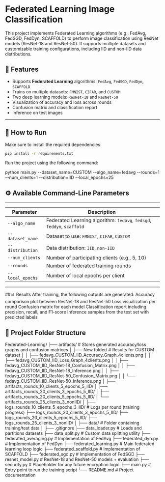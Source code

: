 # Federated Learning Image Classification

This project implements Federated Learning algorithms (e.g., FedAvg, FedSGD, FedDyn, SCAFFOLD) to perform image classification using ResNet models (ResNet-18 and ResNet-50). It supports multiple datasets and customizable training configurations, including IID and non-IID data distributions.

## 📌 Features

- Supports **Federated Learning** algorithms: `FedAvg`, `FedSGD`, `FedDyn`, `SCAFFOLD`
- Trains on multiple datasets: `FMNIST`, `CIFAR`, and `CUSTOM`
- Two deep learning models: `ResNet-18` and `ResNet-50`
- Visualization of accuracy and loss across rounds
- Confusion matrix and classification report
- Inference on test images

---

## 🚀 How to Run

Make sure to install the required dependencies:

```bash
pip install -r requirements.txt

```
Run the project using the following command:

python main.py --dataset_name=CUSTOM --algo_name=fedavg --rounds=1 --num_clients=1 --distribution=IID --local_epochs=25

## ⚙️ Available Command-Line Parameters
---------------------------------------------------------------------------------------------
| Parameter        | Description                                                            |
| ---------------- | ---------------------------------------------------------------------- |
| `--algo_name`    | Federated Learning algorithm: `fedavg`, `fedsgd`, `feddyn`, `scaffold` |
| `--dataset_name` | Dataset to use: `FMNIST`, `CIFAR`, `CUSTOM`                            |
| `--distribution` | Data distribution: `IID`, `non-IID`                                    |
| `--num_clients`  | Number of participating clients (e.g., 5, 10)                          |
| `--rounds`       | Number of federated training rounds                                    |
| `--local_epochs` | Number of local epochs per client                                      |
---------------------------------------------------------------------------------------------

##📊 Results
After training, the following outputs are generated:
Accuracy comparison plot between ResNet-18 and ResNet-50
Loss visualization per round
Confusion matrix for each model
Classification report including precision, recall, and F1-score
Inference samples from the test set with predicted labels


## 📁 Project Folder Structure

Federated-Learning/
├── artifacts/                                 # Stores generated accuracy/loss graphs and confusion matrices
│   ├── New folder/                            # Results for CUSTOM dataset
│   │   ├── fedavg_CUSTOM_IID_Accuracy_Graph_4clients.png
│   │   ├── fedavg_CUSTOM_IID_Loss_Graph_4clients.png
│   │   ├── fedavg_CUSTOM_IID_ResNet-18_Confusion_Matrix.png
│   │   ├── fedavg_CUSTOM_IID_ResNet-18_Inference.png
│   │   ├── fedavg_CUSTOM_IID_ResNet-50_Confusion_Matrix.png
│   │   └── fedavg_CUSTOM_IID_ResNet-50_Inference.png
│   ├── artifacts_rounds_10_clients_5_epochs_5_IID/
│   ├── artifacts_rounds_20_clients_3_epochs_5_IID/
│   ├── artifacts_rounds_20_clients_5_epochs_5_IID/
│   └── artifacts_rounds_25_clients_3_nonIID/
│
├── logs_rounds_10_clients_5_epochs_3_IID/     # Logs per round (training progress)
├── logs_rounds_20_clients_3_epochs_5_IID/
├── logs_rounds_20_clients_5_epochs_5_IID/
├── logs_rounds_25_clients_3_nonIID/
│
├── data/                                      # Folder containing training/test data
│
├── .gitignore
├── data_loader.py                             # Loads and partitions datasets
├── data_split.py                              # Custom data splitting utility
├── federated_averaging.py                     # Implementation of FedAvg
├── federated_dyn.py                           # Implementation of FedDyn
├── federated_learning.py                      # Main federated learning loop logic
├── federated_scaffold.py                      # Implementation of SCAFFOLD
├── federated_sgd.py                           # Implementation of FedSGD
├── resnet_model.py                            # ResNet-18 and ResNet-50 models + evaluation
├── security.py                                # Placeholder for any future encryption logic
├── main.py                                    # Entry point to run the training script
└── README.md                                  # Project documentation




